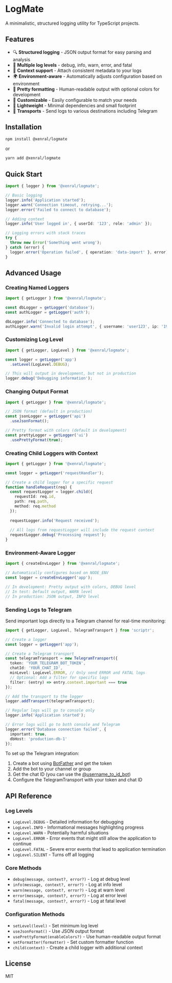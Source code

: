 # LogMate

A minimalistic, structured logging utility for TypeScript projects.

## Features

- 🔍 **Structured logging** - JSON output format for easy parsing and analysis
- 🔄 **Multiple log levels** - debug, info, warn, error, and fatal
- 🧩 **Context support** - Attach consistent metadata to your logs
- 🌍 **Environment-aware** - Automatically adjusts configuration based on environment
- 🎨 **Pretty formatting** - Human-readable output with optional colors for development
- 🔧 **Customizable** - Easily configurable to match your needs
- 🌱 **Lightweight** - Minimal dependencies and small footprint
- 📲 **Transports** - Send logs to various destinations including Telegram

## Installation

```bash
npm install @xenral/logmate
```

or

```bash
yarn add @xenral/logmate
```

## Quick Start

```typescript
import { logger } from '@xenral/logmate';

// Basic logging
logger.info('Application started');
logger.warn('Connection timeout, retrying...');
logger.error('Failed to connect to database');

// Adding context
logger.info('User logged in', { userId: '123', role: 'admin' });

// Logging errors with stack traces
try {
  throw new Error('Something went wrong');
} catch (error) {
  logger.error('Operation failed', { operation: 'data-import' }, error);
}
```

## Advanced Usage

### Creating Named Loggers

```typescript
import { getLogger } from '@xenral/logmate';

const dbLogger = getLogger('database');
const authLogger = getLogger('auth');

dbLogger.info('Connected to database');
authLogger.warn('Invalid login attempt', { username: 'user123', ip: '192.168.1.1' });
```

### Customizing Log Level

```typescript
import { getLogger, LogLevel } from '@xenral/logmate';

const logger = getLogger('app')
  .setLevel(LogLevel.DEBUG);

// This will output in development, but not in production
logger.debug('Debugging information');
```

### Changing Output Format

```typescript
import { getLogger } from '@xenral/logmate';

// JSON format (default in production)
const jsonLogger = getLogger('api')
  .useJsonFormat();

// Pretty format with colors (default in development)
const prettyLogger = getLogger('ui')
  .usePrettyFormat(true);
```

### Creating Child Loggers with Context

```typescript
import { getLogger } from '@xenral/logmate';

const logger = getLogger('requestHandler');

// Create a child logger for a specific request
function handleRequest(req) {
  const requestLogger = logger.child({
    requestId: req.id,
    path: req.path,
    method: req.method
  });
  
  requestLogger.info('Request received');
  
  // All logs from requestLogger will include the request context
  requestLogger.debug('Processing request');
}
```

### Environment-Aware Logger

```typescript
import { createEnvLogger } from '@xenral/logmate';

// Automatically configures based on NODE_ENV
const logger = createEnvLogger('app');

// In development: Pretty output with colors, DEBUG level
// In test: Default output, WARN level
// In production: JSON output, INFO level
```

### Sending Logs to Telegram

Send important logs directly to a Telegram channel for real-time monitoring:

```typescript
import { getLogger, LogLevel, TelegramTransport } from 'scriptr';

// Create a logger
const logger = getLogger('app');

// Create a Telegram transport
const telegramTransport = new TelegramTransport({
  token: 'YOUR_TELEGRAM_BOT_TOKEN',
  chatId: 'YOUR_CHAT_ID',
  minLevel: LogLevel.ERROR, // Only send ERROR and FATAL logs
  // Optional: Add a filter for specific logs
  filter: (entry) => entry.context.important === true
});

// Add the transport to the logger
logger.addTransport(telegramTransport);

// Regular logs will go to console only
logger.info('Application started');

// Error logs will go to both console and Telegram
logger.error('Database connection failed', { 
  important: true,
  dbHost: 'production-db-1'
});
```

To set up the Telegram integration:

1. Create a bot using [BotFather](https://t.me/botfather) and get the token
2. Add the bot to your channel or group
3. Get the chat ID (you can use the [@username_to_id_bot](https://t.me/username_to_id_bot))
4. Configure the TelegramTransport with your token and chat ID

## API Reference

### Log Levels

- `LogLevel.DEBUG` - Detailed information for debugging
- `LogLevel.INFO` - Informational messages highlighting progress
- `LogLevel.WARN` - Potentially harmful situations
- `LogLevel.ERROR` - Error events that might still allow the application to continue
- `LogLevel.FATAL` - Severe error events that lead to application termination
- `LogLevel.SILENT` - Turns off all logging

### Core Methods

- `debug(message, context?, error?)` - Log at debug level
- `info(message, context?, error?)` - Log at info level
- `warn(message, context?, error?)` - Log at warn level
- `error(message, context?, error?)` - Log at error level
- `fatal(message, context?, error?)` - Log at fatal level

### Configuration Methods

- `setLevel(level)` - Set minimum log level
- `useJsonFormat()` - Use JSON output format
- `usePrettyFormat(enableColors?)` - Use human-readable output format
- `setFormatter(formatter)` - Set custom formatter function
- `child(context)` - Create a child logger with additional context

## License

MIT 